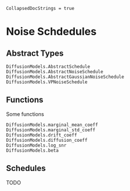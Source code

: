 ```@meta
CollapsedDocStrings = true
```

# Noise Schdedules

## Abstract Types

```@docs
DiffusionModels.AbstractSchedule
DiffusionModels.AbstractNoiseSchedule
DiffusionModels.AbstractGaussianNoiseSchedule
DiffusionModels.VPNoiseSchedule
```

## Functions

Some functions

```@docs
DiffusionModels.marginal_mean_coeff
DiffusionModels.marginal_std_coeff
DiffusionModels.drift_coeff
DiffusionModels.diffusion_coeff
DiffusionModels.log_snr
DiffusionModels.beta
```

## Schedules

TODO
